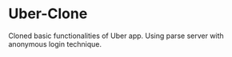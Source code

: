 # Uber-Clone
Cloned basic functionalities of Uber app.
Using parse server with anonymous login technique.
